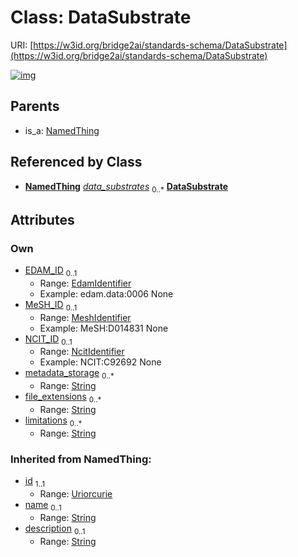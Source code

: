 
# Class: DataSubstrate




URI: [https://w3id.org/bridge2ai/standards-schema/DataSubstrate](https://w3id.org/bridge2ai/standards-schema/DataSubstrate)


[![img](https://yuml.me/diagram/nofunky;dir:TB/class/[NamedThing],[UseCase]-%20data_substrates%200..*>[DataSubstrate&#124;EDAM_ID:edam_identifier%20%3F;MeSH_ID:mesh_identifier%20%3F;NCIT_ID:ncit_identifier%20%3F;metadata_storage:string%20*;file_extensions:string%20*;limitations:string%20*;id(i):uriorcurie;name(i):string%20%3F;description(i):string%20%3F],[NamedThing]^-[DataSubstrate],[UseCase])](https://yuml.me/diagram/nofunky;dir:TB/class/[NamedThing],[UseCase]-%20data_substrates%200..*>[DataSubstrate&#124;EDAM_ID:edam_identifier%20%3F;MeSH_ID:mesh_identifier%20%3F;NCIT_ID:ncit_identifier%20%3F;metadata_storage:string%20*;file_extensions:string%20*;limitations:string%20*;id(i):uriorcurie;name(i):string%20%3F;description(i):string%20%3F],[NamedThing]^-[DataSubstrate],[UseCase])

## Parents

 *  is_a: [NamedThing](NamedThing.md)

## Referenced by Class

 *  **[NamedThing](NamedThing.md)** *[data_substrates](data_substrates.md)*  <sub>0..\*</sub>  **[DataSubstrate](DataSubstrate.md)**

## Attributes


### Own

 * [EDAM_ID](EDAM_ID.md)  <sub>0..1</sub>
     * Range: [EdamIdentifier](types/EdamIdentifier.md)
     * Example: edam.data:0006 None
 * [MeSH_ID](MeSH_ID.md)  <sub>0..1</sub>
     * Range: [MeshIdentifier](types/MeshIdentifier.md)
     * Example: MeSH:D014831 None
 * [NCIT_ID](NCIT_ID.md)  <sub>0..1</sub>
     * Range: [NcitIdentifier](types/NcitIdentifier.md)
     * Example: NCIT:C92692 None
 * [metadata_storage](metadata_storage.md)  <sub>0..\*</sub>
     * Range: [String](types/String.md)
 * [file_extensions](file_extensions.md)  <sub>0..\*</sub>
     * Range: [String](types/String.md)
 * [limitations](limitations.md)  <sub>0..\*</sub>
     * Range: [String](types/String.md)

### Inherited from NamedThing:

 * [id](id.md)  <sub>1..1</sub>
     * Range: [Uriorcurie](types/Uriorcurie.md)
 * [name](name.md)  <sub>0..1</sub>
     * Range: [String](types/String.md)
 * [description](description.md)  <sub>0..1</sub>
     * Range: [String](types/String.md)

